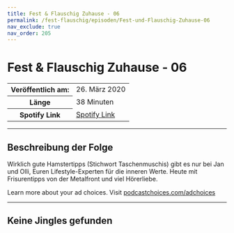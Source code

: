 ```yaml
---
title: Fest & Flauschig Zuhause - 06
permalink: /fest-flauschig/episoden/Fest-und-Flauschig-Zuhause-06
nav_exclude: true
nav_order: 205
---
```


# Fest & Flauschig Zuhause - 06
<table class="resp-table dcf-table dcf-table-responsive dcf-table-bordered dcf-table-striped dcf-w-100%">
                    <tbody>
                        <tr>
                            <th scope="row">Veröffentlich am:</th>
                            <td data-label="Veröffentlich am:">26. März 2020</td>
                        </tr>
                        <tr>
                            <th scope="row">Länge </th>
                            <td data-label="Länge ">38 Minuten</td>
                        </tr><tr>
                                <th scope="row">Spotify Link</th>
                                <td data-label="Spotify Link"><a href="https://open.spotify.com/episode/3eomo9MCStW4vzkVaUqrYi">Spotify Link</a></td>
                            </tr></tbody>
                </table>

***

## Beschreibung der Folge

<div>
Wirklich gute Hamstertipps (Stichwort Taschenmuschis) gibt es nur bei Jan und Olli, Euren Lifestyle-Experten für die inneren Werte. Heute mit Frisurentipps von der Metalfront und viel Hörerliebe.<p> </p><p>Learn more about your ad choices. Visit <a href="https://podcastchoices.com/adchoices">podcastchoices.com/adchoices</a></p>  
</div>

***

## Keine Jingles gefunden